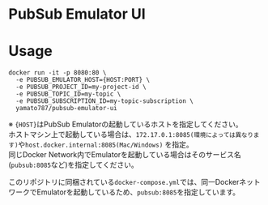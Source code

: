 # PubSub Emulator UI

# Usage
```
docker run -it -p 8080:80 \
  -e PUBSUB_EMULATOR_HOST={HOST:PORT} \
  -e PUBSUB_PROJECT_ID=my-project-id \
  -e PUBSUB_TOPIC_ID=my-topic \
  -e PUBSUB_SUBSCRIPTION_ID=my-topic-subscription \
  yamato787/pubsub-emulator-ui
```

※ `{HOST}`はPubSub Emulatorの起動しているホストを指定してください。  
ホストマシン上で起動している場合は、`172.17.0.1:8085(環境によっては異なります)`や`host.docker.internal:8085(Mac/Windows)` を指定。  
同じDocker Network内でEmulatorを起動している場合はそのサービス名(`pubsub:8085`など)を指定してください。  

このリポジトリに同梱されている`docker-compose.yml`では、同一DockerネットワークでEmulatorを起動しているため、`pubsub:8085`を指定しています。
